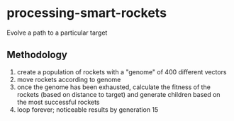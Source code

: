 # processing-smart-rockets
Evolve a path to a particular target

## Methodology
1. create a population of rockets with a "genome" of 400 different vectors
2. move rockets according to genome
3. once the genome has been exhausted, calculate the fitness of the rockets (based on distance to target) and generate children based on the most successful rockets
4. loop forever; noticeable results by generation 15
